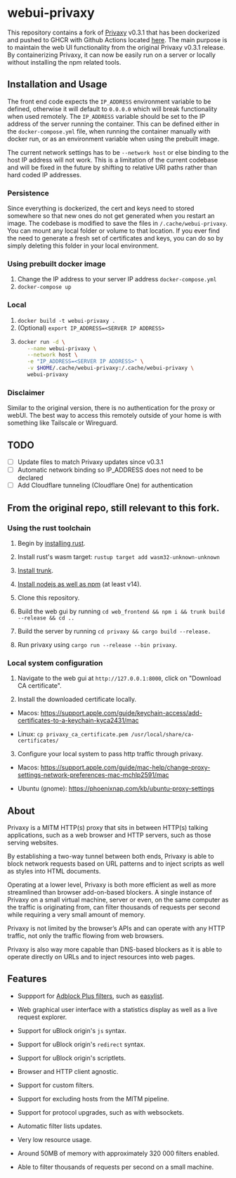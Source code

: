 # webui-privaxy

This repository contains a fork of [Privaxy](https://github.com/Barre/privaxy) v0.3.1 that has been dockerized and pushed to GHCR with Github Actions located [here](https://github.com/deetungsten/webui-privaxy/pkgs/container/webui-privaxy). The main purpose is to maintain the web UI functionality from the original Privaxy v0.3.1 release. By containerizing Privaxy, it can now be easily run on a server or locally without installing the npm related tools.

## Installation and Usage

The front end code expects the `IP_ADDRESS` environment variable to be defined, otherwise it will default to `0.0.0.0` which will break functionality when used remotely. The `IP_ADDRESS` variable should be set to the IP address of the server running the container. This can be defined either in the `docker-compose.yml` file, when running the container manually with docker run, or as an environment variable when using the prebuilt image.

The current network settings has to be `--network host` or else binding to the host IP address will not work. This is a limitation of the current codebase and will be fixed in the future by shifting to relative URI paths rather than hard coded IP addresses.

### Persistence

Since everything is dockerized, the cert and keys need to stored somewhere so that new ones do not get generated when you restart an image. The codebase is modified to save the files in `/.cache/webui-privaxy`. You can mount any local folder or volume to that location. If you ever find the need to generate a fresh set of certificates and keys, you can do so by simply deleting this folder in your local environment.

### Using prebuilt docker image

1. Change the IP address to your server IP address `docker-compose.yml`
2. `docker-compose up`

### Local

1.  `docker build -t webui-privaxy .`
2.  (Optional) `export IP_ADDRESS=<SERVER IP ADDRESS>`
3.  ```bash
    docker run -d \
       --name webui-privaxy \
       --network host \
       -e "IP_ADDRESS=<SERVER IP ADDRESS>" \
       -v $HOME/.cache/webui-privaxy:/.cache/webui-privaxy \
       webui-privaxy
    ```

### Disclaimer

Similar to the original version, there is no authentication for the proxy or webUI. The best way to access this remotely outside of your home is with something like Tailscale or Wireguard.

## TODO

- [ ] Update files to match Privaxy updates since v0.3.1
- [ ] Automatic network binding so IP_ADDRESS does not need to be declared
- [ ] Add Cloudflare tunneling (Cloudflare One) for authentication

## From the original repo, still relevant to this fork.

### Using the rust toolchain

1. Begin by [installing rust](https://www.rust-lang.org/tools/install).

2. Install rust's wasm target: `rustup target add wasm32-unknown-unknown`

3. [Install trunk](https://trunkrs.dev/#install).

4. [Install nodejs as well as npm](https://docs.npmjs.com/downloading-and-installing-node-js-and-npm) (at least v14).

5. Clone this repository.

6. Build the web gui by running `cd web_frontend && npm i && trunk build --release && cd ..`

7. Build the server by running `cd privaxy && cargo build --release.`

8. Run privaxy using `cargo run --release --bin privaxy`.

### Local system configuration

1. Navigate to the web gui at `http://127.0.0.1:8000`, click on "Download CA certificate".

2. Install the downloaded certificate locally.

- Macos: <https://support.apple.com/guide/keychain-access/add-certificates-to-a-keychain-kyca2431/mac>

- Linux: `cp privaxy_ca_certificate.pem /usr/local/share/ca-certificates/`

3. Configure your local system to pass http traffic through privaxy.

- Macos: <https://support.apple.com/guide/mac-help/change-proxy-settings-network-preferences-mac-mchlp2591/mac>

- Ubuntu (gnome): <https://phoenixnap.com/kb/ubuntu-proxy-settings>

## About

Privaxy is a MITM HTTP(s) proxy that sits in between HTTP(s) talking applications, such as a web browser and HTTP servers, such as those serving websites.

By establishing a two-way tunnel between both ends, Privaxy is able to block network requests based on URL patterns and to inject scripts as well as styles into HTML documents.

Operating at a lower level, Privaxy is both more efficient as well as more streamlined than browser add-on-based blockers. A single instance of Privaxy on a small virtual machine, server or even, on the same computer as the traffic is originating from, can filter thousands of requests per second while requiring a very small amount of memory.

Privaxy is not limited by the browser’s APIs and can operate with any HTTP traffic, not only the traffic flowing from web browsers.

Privaxy is also way more capable than DNS-based blockers as it is able to operate directly on URLs and to inject resources into web pages.

## Features

- Suppport for [Adblock Plus filters](https://adblockplus.org/filter-cheatsheet), such as [easylist](https://easylist.to/).

- Web graphical user interface with a statistics display as well as a live request explorer.

- Support for uBlock origin's `js` syntax.

- Support for uBlock origin's `redirect` syntax.

- Support for uBlock origin's scriptlets.

- Browser and HTTP client agnostic.

- Support for custom filters.

- Support for excluding hosts from the MITM pipeline.

- Support for protocol upgrades, such as with websockets.

- Automatic filter lists updates.

- Very low resource usage.

- Around 50MB of memory with approximately 320 000 filters enabled.

- Able to filter thousands of requests per second on a small machine.

